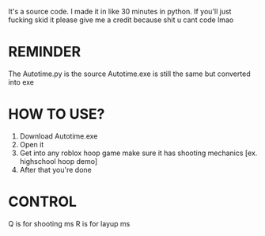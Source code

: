 It's a source code. I made it in like 30 minutes in python. If you'll just fucking skid it please give me a credit
because shit u cant code lmao 

# REMINDER
The Autotime.py is the source
Autotime.exe is still the same but converted into exe

# HOW TO USE?
1. Download Autotime.exe
2. Open it
3. Get into any roblox hoop game make sure it has shooting mechanics [ex. highschool hoop demo]
4. After that you're done

# CONTROL
Q is for shooting ms
R is for layup ms
